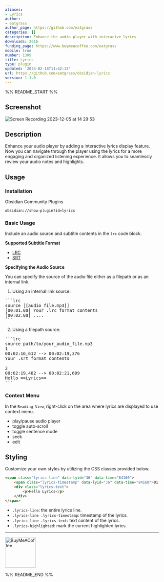 ```yaml
---
aliases:
- Lyrics
author:
- eatgrass
author_page: https://github.com/eatgrass
categories: []
description: Enhance the audio player with interacive lyrics
downloads: 2616
funding_page: https://www.buymeacoffee.com/eatgrass
mobile: true
number: 1309
title: Lyrics
type: plugin
updated: '2024-02-18T11:42:12'
url: https://github.com/eatgrass/obsidian-lyrics
version: 1.1.0
---
```


%% README_START %%

## Screenshot

![Screen Recording 2023-12-05 at 14 29 53](https://github.com/eatgrass/obsidian-lyric/assets/2351076/264918e6-ef45-483a-8f7b-98bc1f897f24)

## Description

Enhance your audio player by adding a interactive lyrics display feature.  
Now you can navigate through the player using the lyrics for a more engaging and organized listening experience.
It allows you to seamlessly review your audio notes and highlights.

## Usage

### Installation

Obsidian Community Plugins

`obsidian://show-plugin?id=lyrics`

### Basic Usage

Include an audio source and subtitle contents in the `lrc` code block.  

**Supported Subtitle Format**

- [LRC](https://en.wikipedia.org/wiki/LRC_(file_format))
- [SRT](https://en.wikipedia.org/wiki/SubRip)


**Specifying the Audio Source**

You can specify the source of the audio file either as a filepath or as an internal link.

1. Using an internal link source:

<pre>
```lrc
source [[audio_file.mp3]]
[00:01.00] Your .lrc format contents
[00:02.00] ....
```
</pre>

2. Using a filepath source:

<pre>
```lrc
source path/to/your_audio_file.mp3
1
00:02:16,612 --> 00:02:19,376
Your .srt format contents

2
00:02:19,482 --> 00:02:21,609
Hello ==Lyrics==
```
</pre>

### Context Menu

In the `Reading View`, right-click on the area where lyrics are displayed to use context menu.

-   play/pause audio player
-   toggle auto-scroll
-   toggle sentence mode
-   seek
-   edit

## Styling

Customize your own styles by utilizing the CSS classes provided below.

```html
<span class="lyrics-line" data-lyid="36" data-time="84160">
    <span class="lyrics-timestamp" data-lyid="36" data-time="84160">01:24</span>
    <div class="lyrics-text">
        <p>Hello Lyrics</p>
    </div>
</span>
```

-   `.lyrics-line`: the entire lyrics line.
-   `.lyrics-line .lyrics-timestamp`: timestamp of the lyrics.
-   `.lyrics-line .lyrics-text`: text content of the lyrics.
-   `.lyrics-highlighted`: mark the current highlighted lyrics.

---

[<img src="https://cdn.buymeacoffee.com/buttons/v2/default-yellow.png" alt="BuyMeACoffee" width="100">](https://www.buymeacoffee.com/eatgrass)


%% README_END %%